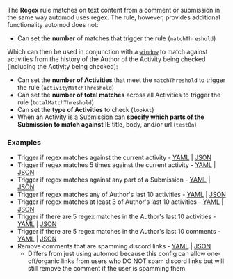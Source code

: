 The **Regex** rule matches on text content from a comment or submission in the same way automod uses regex. The rule, however, provides additional functionality automod does not:

* Can set the **number** of matches that trigger the rule (`matchThreshold`)

Which can then be used in conjunction with a [`window`](https://github.com/FoxxMD/context-mod/blob/master/docs/activitiesWindow.md) to match against activities from the history of the Author of the Activity being checked (including the Activity being checked):

* Can set the **number of Activities** that meet the `matchThreshold` to trigger the rule (`activityMatchThreshold`)
* Can set the **number of total matches** across all Activities to trigger the rule (`totalMatchThreshold`)
* Can set the **type of Activities** to check (`lookAt`)
* When an Activity is a Submission can **specify which parts of the Submission to match against** IE title, body, and/or url (`testOn`)

### Examples

* Trigger if regex matches against the current activity - [YAML](/docs/subreddit/componentscomponents/regex/matchAnyCurrentActivity.yaml) | [JSON](/docs/subreddit/componentscomponents/regex/matchAnyCurrentActivity.json5)
* Trigger if regex matches 5 times against the current activity - [YAML](/docs/subreddit/componentscomponents/regex/matchThresholdCurrentActivity.yaml) | [JSON](/docs/subreddit/componentscomponents/regex/matchThresholdCurrentActivity.json5)
* Trigger if regex matches against any part of a Submission - [YAML](/docs/subreddit/componentscomponents/regex/matchSubmissionParts.yaml) | [JSON](/docs/subreddit/componentscomponents/regex/matchSubmissionParts.json5)
* Trigger if regex matches any of Author's last 10 activities - [YAML](/docs/subreddit/componentscomponents/regex/matchHistoryActivity.yaml) | [JSON](/docs/subreddit/componentscomponents/regex/matchHistoryActivity.json5)
* Trigger if regex matches at least 3 of Author's last 10 activities - [YAML](/docs/subreddit/componentscomponents/regex/matchActivityThresholdHistory.json5) | [JSON](/docs/subreddit/componentscomponents/regex/matchActivityThresholdHistory.json5)
* Trigger if there are 5 regex matches in the Author's last 10 activities - [YAML](/docs/subreddit/componentscomponents/regex/matchTotalHistoryActivity.yaml) | [JSON](/docs/subreddit/componentscomponents/regex/matchTotalHistoryActivity.json5) 
* Trigger if there are 5 regex matches in the Author's last 10 comments - [YAML](/docs/subreddit/componentscomponents/regex/matchSubsetHistoryActivity.yaml) | [JSON](/docs/subreddit/componentscomponents/regex/matchSubsetHistoryActivity.json5)
* Remove comments that are spamming discord links - [YAML](/docs/subreddit/componentscomponents/regex/removeDiscordSpam.yaml) | [JSON](/docs/subreddit/componentscomponents/regex/removeDiscordSpam.json5)
  * Differs from just using automod because this config can allow one-off/organic links from users who DO NOT spam discord links but will still remove the comment if the user is spamming them
